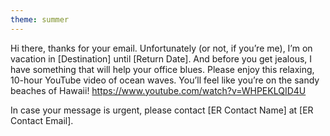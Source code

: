 ```yaml
---
theme: summer
---
```


Hi there, thanks for your email. Unfortunately (or not, if you’re me), I’m on vacation in [Destination] until [Return Date]. And before you get jealous, I have something that will help your office blues. Please enjoy this relaxing, 10-hour YouTube video of ocean waves. You’ll feel like you’re on the sandy beaches of Hawaii! https://www.youtube.com/watch?v=WHPEKLQID4U

In case your message is urgent, please contact [ER Contact Name] at [ER Contact Email].
